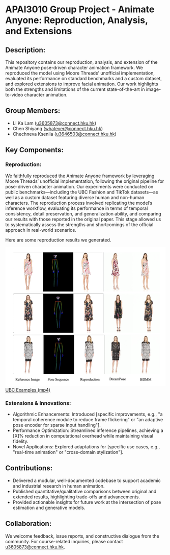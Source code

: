 # APAI3010 Group Project - Animate Anyone: Reproduction, Analysis, and Extensions

## Description:
This repository contains our reproduction, analysis, and extension of the Animate Anyone pose-driven character animation framework. We reproduced the model using Moore Threads’ unofficial implementation, evaluated its performance on standard benchmarks and a custom dataset, and explored extensions to improve facial animation. Our work highlights both the strengths and limitations of the current state-of-the-art in image-to-video character animation.

## Group Members:
- Li Ka Lam (u3605873@connect.hku.hk)
- Chen Shiyang (whatever@connect.hku.hk)
- Chechneva Kseniia (u3646503@connect.hku.hk)
  
## Key Components:

### Reproduction:

We faithfully reproduced the Animate Anyone framework by leveraging Moore Threads’ unofficial implementation, following the original pipeline for pose-driven character animation. Our experiments were conducted on public benchmarks—including the UBC Fashion and TikTok datasets—as well as a custom dataset featuring diverse human and non-human characters. The reproduction process involved replicating the model’s inference workflow, evaluating its performance in terms of temporal consistency, detail preservation, and generalization ability, and comparing our results with those reported in the original paper. This stage allowed us to systematically assess the strengths and shortcomings of the official approach in real-world scenarios.

Here are some reproduction results we generated.

![UBC Examples (png)](https://github.com/Shannon-whatever/Animate-Anyone-1-Group-project/blob/main/Figures/UBC_fashion_comparison.png)
[UBC Examples (mp4)](https://github.com/Shannon-whatever/Animate-Anyone-1-Group-project/tree/main/demos/ubc)




### Extensions & Innovations:

- Algorithmic Enhancements: Introduced [specific improvements, e.g., "a temporal coherence module to reduce frame flickering" or "an adaptive pose encoder for sparse input handling"].
- Performance Optimization: Streamlined inference pipelines, achieving a [X]% reduction in computational overhead while maintaining visual fidelity.
- Novel Applications: Explored adaptations for [specific use cases, e.g., "real-time animation" or "cross-domain stylization"].

## Contributions:

- Delivered a modular, well-documented codebase to support academic and industrial research in human animation.
- Published quantitative/qualitative comparisons between original and extended results, highlighting trade-offs and advancements.
- Provided actionable insights for future work at the intersection of pose estimation and generative models.

## Collaboration:
We welcome feedback, issue reports, and constructive dialogue from the community. For course-related inquiries, please contact u3605873@connect.hku.hk.
